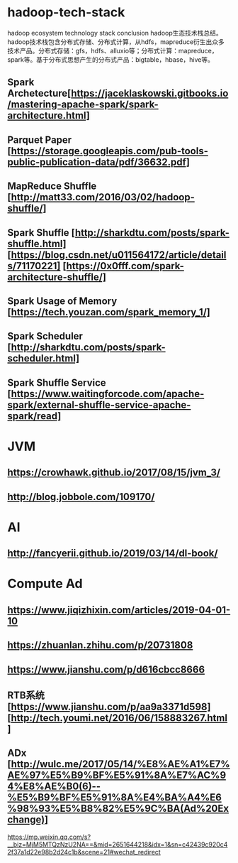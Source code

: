 # hadoop-tech-stack
hadoop ecosystem technology stack conclusion
hadoop生态技术栈总结。
hadoop技术栈包含分布式存储、分布式计算，从hdfs，mapreduce衍生出众多技术产品。分布式存储：gfs，hdfs、alluxio等；分布式计算：mapreduce，spark等。基于分布式思想产生的分布式产品：bigtable，hbase，hive等。

## Spark Archetecture[https://jaceklaskowski.gitbooks.io/mastering-apache-spark/spark-architecture.html]

## Parquet Paper [https://storage.googleapis.com/pub-tools-public-publication-data/pdf/36632.pdf]

## MapReduce Shuffle [http://matt33.com/2016/03/02/hadoop-shuffle/]

## Spark Shuffle [http://sharkdtu.com/posts/spark-shuffle.html] [https://blog.csdn.net/u011564172/article/details/71170221] [https://0x0fff.com/spark-architecture-shuffle/]

## Spark Usage of Memory [https://tech.youzan.com/spark_memory_1/]

## Spark Scheduler [http://sharkdtu.com/posts/spark-scheduler.html]

## Spark Shuffle Service [https://www.waitingforcode.com/apache-spark/external-shuffle-service-apache-spark/read]


# JVM
## https://crowhawk.github.io/2017/08/15/jvm_3/
## http://blog.jobbole.com/109170/


# AI
## http://fancyerii.github.io/2019/03/14/dl-book/


# Compute Ad
## https://www.jiqizhixin.com/articles/2019-04-01-10
## https://zhuanlan.zhihu.com/p/20731808
## https://www.jianshu.com/p/d616cbcc8666
## RTB系统 [https://www.jianshu.com/p/aa9a3371d598] [http://tech.youmi.net/2016/06/158883267.html]
## ADx [http://wulc.me/2017/05/14/%E8%AE%A1%E7%AE%97%E5%B9%BF%E5%91%8A%E7%AC%94%E8%AE%B0(6)--%E5%B9%BF%E5%91%8A%E4%BA%A4%E6%98%93%E5%B8%82%E5%9C%BA(Ad%20Exchange)]
https://mp.weixin.qq.com/s?__biz=MjM5MTQzNzU2NA==&mid=2651644218&idx=1&sn=c42439c920c42f37a1d22e98b2d24c1b&scene=21#wechat_redirect
